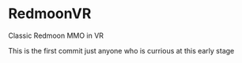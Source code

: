 # RedmoonVR
Classic Redmoon MMO in VR

This is the first commit just anyone who is currious at this early stage
